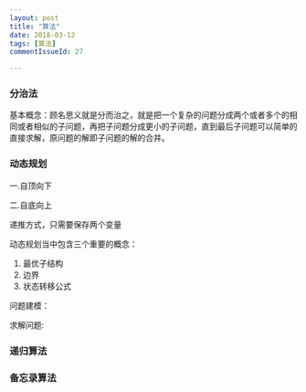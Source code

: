 ```yaml
---
layout: post
title: "算法"
date: 2018-03-12
tags: [算法]
commentIssueId: 27

---
```


### 分治法

基本概念：顾名思义就是分而治之，就是把一个复杂的问题分成两个或者多个的相同或者相似的子问题，再把子问题分成更小的子问题，直到最后子问题可以简单的直接求解，原问题的解即子问题的解的合并。

### 动态规划

一.自顶向下

二.自底向上

递推方式，只需要保存两个变量

动态规划当中包含三个重要的概念：

1. 最优子结构
2. 边界
3. 状态转移公式

问题建模：

求解问题:

### 递归算法

### 备忘录算法